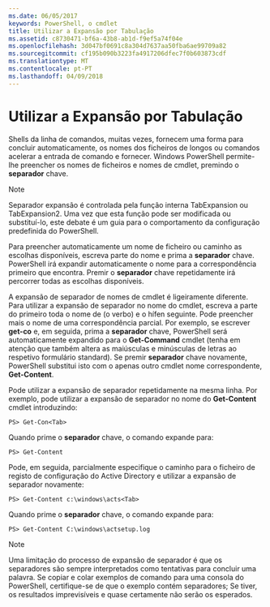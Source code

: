 ```yaml
---
ms.date: 06/05/2017
keywords: PowerShell, o cmdlet
title: Utilizar a Expansão por Tabulação
ms.assetid: c8730471-bf6a-43b8-ab1d-f9ef5a74f04e
ms.openlocfilehash: 3d047bf0691c8a304d7637aa50fba6ae99709a82
ms.sourcegitcommit: cf195b090b3223fa4917206dfec7f0b603873cdf
ms.translationtype: MT
ms.contentlocale: pt-PT
ms.lasthandoff: 04/09/2018
---
```

# <a name="using-tab-expansion"></a>Utilizar a Expansão por Tabulação

Shells da linha de comandos, muitas vezes, fornecem uma forma para concluir automaticamente, os nomes dos ficheiros de longos ou comandos acelerar a entrada de comando e fornecer. Windows PowerShell permite-lhe preencher os nomes de ficheiros e nomes de cmdlet, premindo o **separador** chave.

> [!NOTE]
> Separador expansão é controlada pela função interna TabExpansion ou TabExpansion2. Uma vez que esta função pode ser modificada ou substituí-lo, este debate é um guia para o comportamento da configuração predefinida do PowerShell.

Para preencher automaticamente um nome de ficheiro ou caminho as escolhas disponíveis, escreva parte do nome e prima a **separador** chave. PowerShell irá expandir automaticamente o nome para a correspondência primeiro que encontra. Premir o **separador** chave repetidamente irá percorrer todas as escolhas disponíveis.

A expansão de separador de nomes de cmdlet é ligeiramente diferente. Para utilizar a expansão de separador no nome do cmdlet, escreva a parte do primeiro toda o nome de (o verbo) e o hífen seguinte. Pode preencher mais o nome de uma correspondência parcial. Por exemplo, se escrever **get-co** e, em seguida, prima a **separador** chave, PowerShell será automaticamente expandido para o **Get-Command** cmdlet (tenha em atenção que também altera as maiúsculas e minúsculas de letras ao respetivo formulário standard). Se premir **separador** chave novamente, PowerShell substitui isto com o apenas outro cmdlet nome correspondente, **Get-Content**.

Pode utilizar a expansão de separador repetidamente na mesma linha. Por exemplo, pode utilizar a expansão de separador no nome do **Get-Content** cmdlet introduzindo:

```
PS> Get-Con<Tab>
```

Quando prime o **separador** chave, o comando expande para:

```
PS> Get-Content
```

Pode, em seguida, parcialmente especifique o caminho para o ficheiro de registo de configuração do Active Directory e utilizar a expansão de separador novamente:

```
PS> Get-Content c:\windows\acts<Tab>
```

Quando prime o **separador** chave, o comando expande para:

```
PS> Get-Content C:\windows\actsetup.log
```

> [!NOTE]
> Uma limitação do processo de expansão de separador é que os separadores são sempre interpretados como tentativas para concluir uma palavra. Se copiar e colar exemplos de comando para uma consola do PowerShell, certifique-se de que o exemplo contém separadores; Se tiver, os resultados imprevisíveis e quase certamente não serão os esperados.